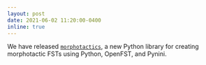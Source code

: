 ```yaml
---
layout: post
date: 2021-06-02 11:20:00-0400
inline: true
---
```

We have released [`morphotactics`](https://github.com/dmort27/morphotactics), a new Python library for creating morphotactic FSTs using Python, OpenFST, and Pynini.